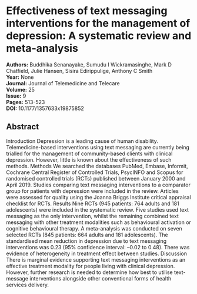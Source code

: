 # Effectiveness of text messaging interventions for the management of depression: A systematic review and meta-analysis

**Authors:** Buddhika Senanayake, Sumudu I Wickramasinghe, Mark D Chatfield, Julie Hansen, Sisira Edirippulige, Anthony C Smith  
**Year:** None  
**Journal:** Journal of Telemedicine and Telecare  
**Volume:** 25  
**Issue:** 9  
**Pages:** 513-523  
**DOI:** 10.1177/1357633x19875852  

## Abstract
Introduction Depression is a leading cause of human disability. Telemedicine-based interventions using text messaging are currently being trialled for the management of community-based clients with clinical depression. However, little is known about the effectiveness of such methods. Methods We searched the databases PubMed, Embase, Informit, Cochrane Central Register of Controlled Trials, PsycINFO and Scopus for randomised controlled trials (RCTs) published between January 2000 and April 2019. Studies comparing text messaging interventions to a comparator group for patients with depression were included in the review. Articles were assessed for quality using the Joanna Briggs Institute critical appraisal checklist for RCTs. Results Nine RCTs (945 patients: 764 adults and 181 adolescents) were included in the systematic review. Five studies used text messaging as the only intervention, whilst the remaining combined text messaging with other treatment modalities such as behavioural activation or cognitive behavioural therapy. A meta-analysis was conducted on seven selected RCTs (845 patients: 664 adults and 181 adolescents). The standardised mean reduction in depression due to text messaging interventions was 0.23 (95% confidence interval: –0.02 to 0.48). There was evidence of heterogeneity in treatment effect between studies. Discussion There is marginal evidence supporting text messaging interventions as an effective treatment modality for people living with clinical depression. However, further research is needed to determine how best to utilise text-message interventions alongside other conventional forms of health services delivery.

